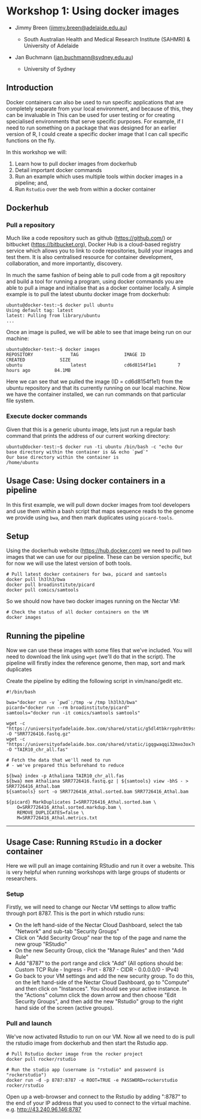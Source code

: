 # Workshop 1: Using docker images

- Jimmy Breen (jimmy.breen@adelaide.edu.au)
    - South Australian Health and Medical Research Institute (SAHMRI) & University of Adelaide

- Jan Buchmann (jan.buchmann@sydney.edu.au)
    - University of Sydney

## Introduction

Docker containers can also be used to run specific applications that are completely separate from your local environment, and because of this, they can be invaluable in  This can be used for user testing or for creating specialised environments that serve specific purposes. For example, if I need to run something on a package that was designed for an earlier version of R, I could create a specific docker image that I can call specific functions on the fly.

In this workshop we will:
1. Learn how to pull docker images from dockerhub
2. Detail important docker commands
3. Run an example which uses multiple tools within docker images in a pipeline; and,
4. Run `Rstudio` over the web from within a docker container

## Dockerhub

### Pull a repository

Much like a code repository such as github (https://github.com/) or bitbucket (https://bitbucket.org), Docker Hub is a cloud-based registry service which allows you to link to code repositories, build your images and test them. It is also centralised resource for container development, collaboration, and more importantly, discovery.

In much the same fashion of being able to pull code from a git repository and build a tool for running a program, using docker commands you are able to pull a image and initialise that as a docker container locally. A simple example is to pull the latest ubuntu docker image from dockerhub:

    ubuntu@docker-test:~$ docker pull ubuntu
    Using default tag: latest
    latest: Pulling from library/ubuntu
    ...

Once an image is pulled, we will be able to see that image being run on our machine:

    ubuntu@docker-test:~$ docker images
    REPOSITORY              TAG                 IMAGE ID            CREATED             SIZE
    ubuntu                  latest              cd6d8154f1e1        7 hours ago         84.1MB

Here we can see that we pulled the image (ID = cd6d8154f1e1) from the ubuntu repository and that its currently running on our local machine. Now we have the container installed, we can run commands on that particular file system.

### Execute docker commands

 Given that this is a generic ubuntu image, lets just run a regular bash command that prints the address of our current working directory:

    ubuntu@docker-test:~$ docker run -ti ubuntu /bin/bash -c "echo Our base directory within the container is && echo `pwd`"
    Our base directory within the container is
    /home/ubuntu

## Usage Case: Using docker containers in a pipeline

In this first example, we will pull down docker images from tool developers and use them within a bash script that maps sequence reads to the genome we provide using `bwa`, and then mark duplicates using `picard-tools`.

## Setup

Using the dockerhub website (https://hub.docker.com) we need to pull two images that we can use for our pipeline. These can be version specific, but for now we will use the latest version of both tools.

    # Pull latest docker containers for bwa, picard and samtools
    docker pull lh3lh3/bwa
    docker pull broadinstitute/picard
    docker pull comics/samtools

So we should now have two docker images running on the Nectar VM:

    # Check the status of all docker containers on the VM
    docker images

## Running the pipeline

Now we can use these images with some files that we've included. You will need to download the link using `wget` (we'll do that in the script). The pipeline will firstly index the reference genome, then map, sort and mark duplicates

Create the pipeline by editing the following script in vim/nano/gedit etc.


    #!/bin/bash

    bwa="docker run -v `pwd`:/tmp -w /tmp lh3lh3/bwa"
    picard="docker run --rm broadinstitute/picard"
    samtools="docker run -it comics/samtools samtools"
    
    wget -c "https://universityofadelaide.box.com/shared/static/g5dl4tbkrrpphr8t9ssmh09qxxr4g7ft.gz" -O "SRR7726416.fastq.gz"
    wget -c "https://universityofadelaide.box.com/shared/static/igqgwaqqi32mxo3ox7n6kz84jfz8cxwp.fas" -O "TAIR10_chr_all.fas"

    # Fetch the data that we'll need to run
    # - we've prepared this beforehand to reduce

    ${bwa} index -p Athaliana TAIR10_chr_all.fas
    ${bwa} mem Athaliana SRR7726416.fastq.gz | ${samtools} view -bhS - > SRR7726416_Athal.bam
    ${samtools} sort -o SRR7726416_Athal.sorted.bam SRR7726416_Athal.bam

    ${picard} MarkDuplicates I=SRR7726416_Athal.sorted.bam \
        O=SRR7726416_Athal.sorted.markdup.bam \
        REMOVE_DUPLICATES=false \
        M=SRR7726416_Athal.metrics.txt

---

## Usage Case: Running `RStudio` in a docker container


Here we will pull an image containing RStudio and run it over a website. This is very helpful when running workshops with large groups of students or researchers.

### Setup

Firstly, we will need to change our Nectar VM settings to allow traffic through port 8787. This is the port in which rstudio runs:
- On the left hand-side of the Nectar Cloud Dashboard, select the tab "Network" and sub-tab "Security Groups"
- Click on "Add Security Group" near the top of the page and name the new group "RStudio"
- On the new Security Group, click the "Manage Rules" and then "Add Rule"
- Add "8787" to the port range and click "Add" (All options should be: Custom TCP Rule - Ingress - Port - 8787 - CIDR - 0.0.0.0/0 - IPv4)
- Go back to your VM settings and add the new security group. To do this, on the left hand-side of the Nectar Cloud Dashboard, go to "Compute" and then click on "Instances". You should see your active instance. In the "Actions" column click the down arrow and then choose "Edit Security Groups", and then add the new "Rstudio" group to the right hand side of the screen (active groups).

### Pull and launch

We've now activated Rstudio to run on our VM. Now all we need to do is pull the rstudio image from dockerhub and then start the Rstudio app.

    # Pull Rstudio docker image from the rocker project
    docker pull rocker/rstudio

    # Run the studio app (username is "rstudio" and password is "rockerstudio")
    docker run -d -p 8787:8787 -e ROOT=TRUE -e PASSWORD=rockerstudio rocker/rstudio

Open up a web-browser and connect to the Rstudio by adding ":8787" to the end of your IP address that you used to connect to the virtual machine. e.g. http://43.240.96.146:8787
